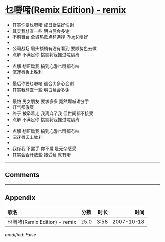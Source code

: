 # [乜嘢啫(Remix Edition) - remix](https://music.163.com/song?id=65516)

* 其实你要乜嘢啫 成日断估好快谢
* 其实我想直一些 明白我会多谢
* 不羁舞台 全城热歌点样选择 Plug边隻好
* 
* 公司战场 眉头额梢有没有看到 要顺势色去做
* 点解 不满足你 挑剔将我推过咗隔离
* 
* 点解 想压扁我 搞到心澹乜嘢都冇味
* 沉迷唇舌上胜利
* 
* 最后你要乜嘢啫 迎合太多心会谢
* 其实我想直一些 明白我会多谢
* 
* 最怕 男女朋友 要求多多 竟然爆喊讲分手
* 好气都激瘦
* 终于 被牵着走 我离弃了我 但世间都不接受
* 点解 不满足你 挑剔将我推过咗隔离
* 
* 点解 想压扁我 搞到心澹乜嘢都冇味
* 沉迷唇舌上胜利
* 
* 我係我 不罢手 你不爱 是无奈感受
* 其实会否开放些 接受我 就冇嘢


---

## Comments


---

## Appendix

|歌名|分数|时长|时间|
|:---|:---:|---:|---:|
|乜嘢啫(Remix Edition) - remix|25.0|3:58|2007-10-18

*modified: False*
